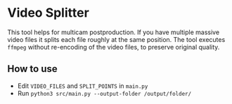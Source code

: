# Video Splitter

This tool helps for multicam postproduction. If you have multiple massive video files it splits each file roughly at the same position. The tool executes `ffmpeg` without re-encoding of the video files, to preserve original quality.

## How to use
- Edit `VIDEO_FILES` and `SPLIT_POINTS` in `main.py` 
- Run `python3 src/main.py --output-folder /output/folder/`
